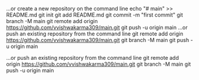 …or create a new repository on the command line
echo "# main" >> README.md
git init
git add README.md
git commit -m "first commit"
git branch -M main
git remote add origin https://github.com/vvishwakarma309/main.git
git push -u origin main
…or push an existing repository from the command line
git remote add origin https://github.com/vvishwakarma309/main.git
git branch -M main
git push -u origin main



…or push an existing repository from the command line
git remote add origin https://github.com/vvishwakarma309/main.git
git branch -M main
git push -u origin main
